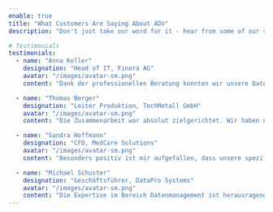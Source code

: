 ```yaml
---
enable: true
title: "What Customers Are Saying About ADV"
description: "Don't just take our word for it - hear from some of our satisfied users!  Check out some of our testimonials below to see what others are saying about ADV."

# Testimonials
testimonials:
  - name: "Anna Keller"
    designation: "Head of IT, Finora AG"
    avatar: "/images/avatar-sm.png"
    content: "Dank der professionellen Beratung konnten wir unsere Datenstrategie neu ausrichten. Besonders beeindruckt hat mich, wie praxisnah und verständlich komplexe Themen vermittelt wurden."

  - name: "Thomas Berger"
    designation: "Leiter Produktion, TechMetall GmbH"
    avatar: "/images/avatar-sm.png"
    content: "Die Zusammenarbeit war absolut zielgerichtet. Wir haben nicht nur ein Konzept erhalten, sondern eine Lösung, die im Alltag funktioniert und echten Mehrwert liefert."

  - name: "Sandra Hoffmann"
    designation: "CFO, MedCare Solutions"
    avatar: "/images/avatar-sm.png"
    content: "Besonders positiv ist mir aufgefallen, dass unsere spezifischen Anforderungen ernst genommen wurden. Statt Standardlösungen gab es eine individuelle Beratung – das hat uns sehr überzeugt."

  - name: "Michael Schuster"
    designation: "Geschäftsführer, DataPro Systems"
    avatar: "/images/avatar-sm.png"
    content: "Die Expertise im Bereich Datenmanagement ist herausragend. Wir konnten in kurzer Zeit spürbare Effizienzsteigerungen erzielen und haben nun eine klare Roadmap für die nächsten Jahre."
---
```

